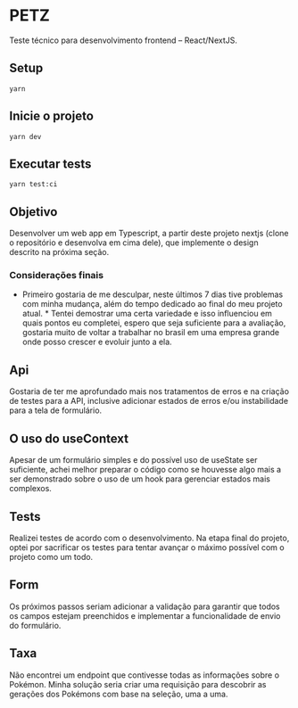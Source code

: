 # PETZ

Teste técnico para desenvolvimento frontend – React/NextJS.

## Setup

```shell
yarn 
```

## Inicie o projeto

```shell
yarn dev
```

## Executar tests

```shell
yarn test:ci
```

## Objetivo

Desenvolver um web app em Typescript, a partir deste projeto nextjs (clone o repositório e desenvolva em cima dele), que implemente o design descrito na próxima seção.

### Considerações finais

* Primeiro gostaria de me desculpar, neste últimos 7 dias tive problemas com minha mudança, além do tempo dedicado ao final do meu projeto atual. *
Tentei demostrar uma certa variedade e isso influenciou em quais pontos eu completei, espero que seja suficiente para a avaliação, gostaria muito de voltar a trabalhar no brasil em uma empresa grande onde posso crescer e evoluir junto a ela.

## Api

Gostaria de ter me aprofundado mais nos tratamentos de erros e na criação de testes para a API, inclusive adicionar estados de erros e/ou instabilidade para a tela de formulário.

## O uso do useContext

Apesar de um formulário simples e do possível uso de useState ser suficiente, achei melhor preparar o código como se houvesse algo mais a ser demonstrado sobre o uso de um hook para gerenciar estados mais complexos.

## Tests

Realizei testes de acordo com o desenvolvimento. Na etapa final do projeto, optei por sacrificar os testes para tentar avançar o máximo possível com o projeto como um todo.

## Form

Os próximos passos seriam adicionar a validação para garantir que todos os campos estejam preenchidos e implementar a funcionalidade de envio do formulário.

## Taxa

Não encontrei um endpoint que contivesse todas as informações sobre o Pokémon. Minha solução seria criar uma requisição para descobrir as gerações dos Pokémons com base na seleção, uma a uma.
